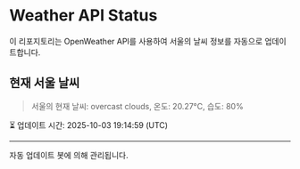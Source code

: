 
# Weather API Status

이 리포지토리는 OpenWeather API를 사용하여 서울의 날씨 정보를 자동으로 업데이트합니다.

## 현재 서울 날씨
> 서울의 현재 날씨: overcast clouds, 온도: 20.27°C, 습도: 80%

⏳ 업데이트 시간: 2025-10-03 19:14:59 (UTC)

---
자동 업데이트 봇에 의해 관리됩니다.
